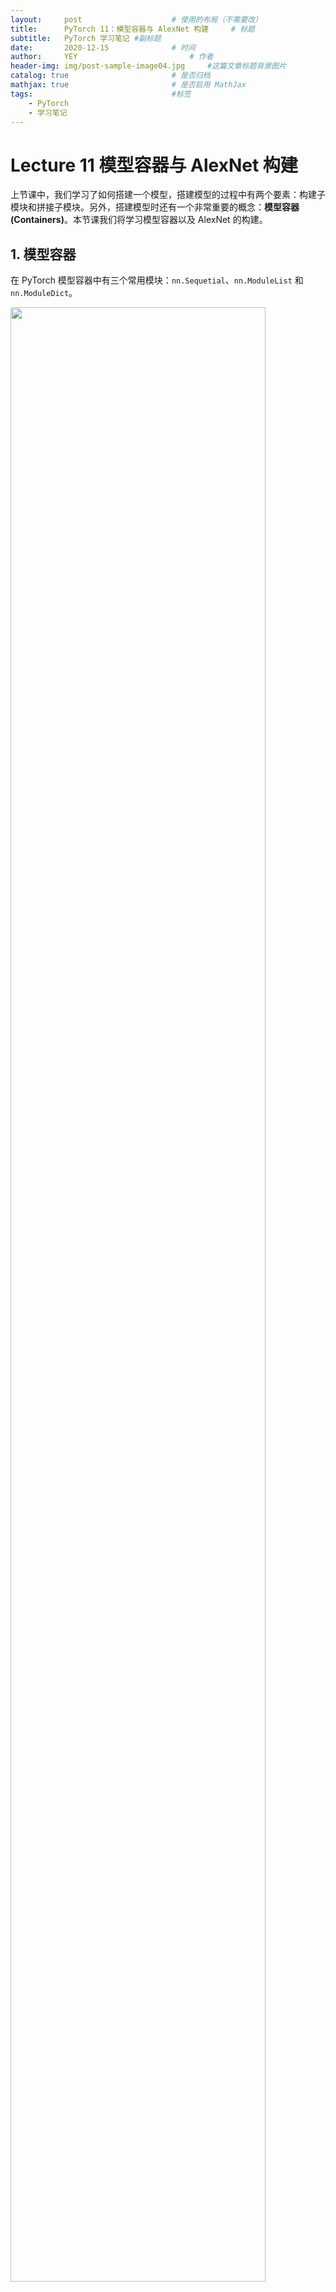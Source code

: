 ```yaml
---
layout:     post   				    # 使用的布局（不需要改）
title:      PyTorch 11：模型容器与 AlexNet 构建 	# 标题 
subtitle:   PyTorch 学习笔记 #副标题
date:       2020-12-15				# 时间
author:     YEY 						# 作者
header-img: img/post-sample-image04.jpg 	#这篇文章标题背景图片
catalog: true 						# 是否归档
mathjax: true                       # 是否启用 MathJax
tags:								#标签
    - PyTorch
    - 学习笔记
---
```


# Lecture 11 模型容器与 AlexNet 构建

上节课中，我们学习了如何搭建一个模型，搭建模型的过程中有两个要素：构建子模块和拼接子模块。另外，搭建模型时还有一个非常重要的概念：**模型容器 (Containers)**。本节课我们将学习模型容器以及 AlexNet 的构建。

## 1. 模型容器

在 PyTorch 模型容器中有三个常用模块：`nn.Sequetial`、`nn.ModuleList` 和 `nn.ModuleDict`。

<img src="http://andy-blog.oss-cn-beijing.aliyuncs.com/blog/2020-12-16-WX20201216-100747%402x.png" width="90%">

#### `nn.Sequential`

`nn.Sequential` 是 `nn.Module` 的容器，用于 **按顺序** 包装一组网络层。

<img src="http://andy-blog.oss-cn-beijing.aliyuncs.com/blog/2020-12-14-WX20201214-145913%402x.png" width="90%">

`nn.Sequential` 将一组网络层按顺序包装为一个整体，可以视为模型的一个子模块。在传统的机器学习中有一个步骤被称为特征工程：我们需要人为地设计特征，并将特征输入到分类器当中进行分类。在深度学习时代，特征工程这一概念已经被弱化，尤其是在卷积神经网络中，我们不需要人为设计图像特征，相反，我们可以让卷积神经网络去自动学习特征，并在最后加上几个全连接层用于输出分类结果。在早期的神经网络当中，用于分类的分类器是由全连接构成的，所以在深度学习时代，通常也习惯以全连接层为界限，将网络模型划分为特征提取模块和分类模块。对一个大的模型进行划分可以方便按照模块进行管理：例如在上面的 LeNet 模型中，我们可以将多个卷积层和池化层包装为一个特征提取器，并且将后面的几个全连接层包装为一个分类器，最后再将这两个模块包装为一个完整的 LeNet 神经网络。在 PyTorch 中，我们可以使用 `nn.Sequential` 完成这些包装过程。

**代码示例**：

```python
class LeNetSequential(nn.Module):
    def __init__(self, classes):
        super(LeNetSequential, self).__init__()

        self.features = nn.Sequential(
            nn.Conv2d(3, 6, 5),
            nn.ReLU(),
            nn.MaxPool2d(kernel_size=2, stride=2),
            nn.Conv2d(6, 16, 5),
            nn.ReLU(),
            nn.MaxPool2d(kernel_size=2, stride=2),)

        self.classifier = nn.Sequential(
            nn.Linear(16*5*5, 120),
            nn.ReLU(),
            nn.Linear(120, 84),
            nn.ReLU(),
            nn.Linear(84, classes),)

    def forward(self, x):
        x = self.features(x)
        x = x.view(x.size()[0], -1)
        x = self.classifier(x)
        return x


class LeNetSequentialOrderDict(nn.Module):
    def __init__(self, classes):
        super(LeNetSequentialOrderDict, self).__init__()

        self.features = nn.Sequential(OrderedDict({
            'conv1': nn.Conv2d(3, 6, 5),
            'relu1': nn.ReLU(inplace=True),
            'pool1': nn.MaxPool2d(kernel_size=2, stride=2),

            'conv2': nn.Conv2d(6, 16, 5),
            'relu2': nn.ReLU(inplace=True),
            'pool2': nn.MaxPool2d(kernel_size=2, stride=2),
        }))

        self.classifier = nn.Sequential(OrderedDict({
            'fc1': nn.Linear(16*5*5, 120),
            'relu3': nn.ReLU(),

            'fc2': nn.Linear(120, 84),
            'relu4': nn.ReLU(inplace=True),

            'fc3': nn.Linear(84, classes),
        }))

    def forward(self, x):
        x = self.features(x)
        x = x.view(x.size()[0], -1)
        x = self.classifier(x)
        return x


net = LeNetSequential(classes=2)
net = LeNetSequentialOrderDict(classes=2)
fake_img = torch.randn((4, 3, 32, 32), dtype=torch.float32)
output = net(fake_img)
print(net)
print(output)
```

**`nn.Sequential` 的两个特性**：

* **顺序性**：各网络层之间严格按照顺序构建。
* **自带 `forward()`**：自带的 `forward` 里，通过 `for` 循环依次执行前向传播运算。

#### `nn.ModuleList`

`nn.ModuleList` 是 `nn.Module` 的容器，用于包装一组网络层，以 **迭代** 方式调用网络层。

**主要方法**：

* `append()`：在 `ModuleList` 后面 **添加** 网络层。
* `extend()`：**拼接** 两个 `ModuleList`。
* `insert()`：指定在 `ModuleList` 中位置 **插入** 网络层。

**代码示例**：

```python
class ModuleList(nn.Module):
    def __init__(self):
        super(ModuleList, self).__init__()
        # 构建 20 个全连接层
        self.linears = nn.ModuleList([nn.Linear(10, 10) for i in range(20)])

    def forward(self, x):
        for i, linear in enumerate(self.linears):
            x = linear(x)
        return x


net = ModuleList()
print(net)
fake_data = torch.ones((10, 10))
output = net(fake_data)
print(output)
```

#### `nn.ModuleDict`

`nn.ModuleDict` 是 `nn.Module` 的容器，用于包装一组网络层，以 **索引** 方式调用网络层。

**主要方法**：

* `clear()`：清空 `ModuleDict`。
* `items()`：返回可迭代的键值对 (key - value pairs)。
* `keys()`：返回字典的键 (key)。
* `values()`：返回字典的值 (value)。
* `pop()`：返回一对键值，并从字典中删除。

**代码示例**：

```python
class ModuleDict(nn.Module):
    def __init__(self):
        super(ModuleDict, self).__init__()
        self.choices = nn.ModuleDict({
            'conv': nn.Conv2d(10, 10, 3),
            'pool': nn.MaxPool2d(3)
        })

        self.activations = nn.ModuleDict({
            'relu': nn.ReLU(),
            'prelu': nn.PReLU()
        })

    def forward(self, x, choice, act):
        x = self.choices[choice](x)
        x = self.activations[act](x)
        return x


net = ModuleDict()
fake_img = torch.randn((4, 10, 32, 32))
output = net(fake_img, 'conv', 'relu')
print(output)
```

#### 容器总结

* `nn.Sequential`：**顺序性**，各网络层之间严格按顺序执行，常用于 block 构建。
* `nn.ModuleList`：**迭代性**，常用于大量重复网络层构建，通过 `for` 循环实现重复构建。
* `nn.ModuleDict`：**索引性**，常用于可选择的网络层。

## 2. AlexNet 构建

**AlexNet**：2012 年以高出第二名 10 多个百分点的准确率获得 ImageNet 分类任务冠军，开创了卷积神经网络的新时代。

**AlexNet 特点如下**：

1. **采用 ReLU**：替换饱和激活函数 (例如：Sigmoid)，减轻梯度消失。
2. **采用 LRN (Local Response Normalization)**：对数据归一化，减轻梯度消失。
3. **Dropout**：提高全连接层的鲁棒性，增加网络的泛化能力。
4. **Data Augmentation**：TenCrop，色彩修改。

**参考文献**：*[ImageNet Classification with Deep Convolutional Neural Networks](http://www.cs.toronto.edu/~hinton/absps/imagenet.pdf)*

<img src="http://andy-blog.oss-cn-beijing.aliyuncs.com/blog/2020-12-14-WX20201214-163131%402x.png" width="90%">

AlexNet 采用了卷积、池化、卷积、池化的堆叠方式来提取数据特征，后面再接上三个全连接层进行分类。这里，我们可以应用 `nn.Sequential` 中的概念，将前面的卷积池化部分包装成一个 features 模块，将后面的全连接部分包装成一个 classifier 模块，从而将一个复杂网络分解成一个特征提取模块和一个分类模块。

PyTorch 在 `torchvision.models` 中内置了 AlexNet 的实现：

```python
class AlexNet(nn.Module):

    def __init__(self, num_classes=1000):
        super(AlexNet, self).__init__()
        self.features = nn.Sequential(
            nn.Conv2d(3, 64, kernel_size=11, stride=4, padding=2),
            nn.ReLU(inplace=True),
            nn.MaxPool2d(kernel_size=3, stride=2),
            nn.Conv2d(64, 192, kernel_size=5, padding=2),
            nn.ReLU(inplace=True),
            nn.MaxPool2d(kernel_size=3, stride=2),
            nn.Conv2d(192, 384, kernel_size=3, padding=1),
            nn.ReLU(inplace=True),
            nn.Conv2d(384, 256, kernel_size=3, padding=1),
            nn.ReLU(inplace=True),
            nn.Conv2d(256, 256, kernel_size=3, padding=1),
            nn.ReLU(inplace=True),
            nn.MaxPool2d(kernel_size=3, stride=2),
        )
        self.avgpool = nn.AdaptiveAvgPool2d((6, 6))
        self.classifier = nn.Sequential(
            nn.Dropout(),
            nn.Linear(256 * 6 * 6, 4096),
            nn.ReLU(inplace=True),
            nn.Dropout(),
            nn.Linear(4096, 4096),
            nn.ReLU(inplace=True),
            nn.Linear(4096, num_classes),
        )

    def forward(self, x):
        x = self.features(x)
        x = self.avgpool(x)
        x = torch.flatten(x, 1)
        x = self.classifier(x)
        return x
```

**代码示例**：

```python
alexnet = torchvision.models.AlexNet()
```

## 3. 总结

本节课中，我们学习了 3 种不同的模型容器：`Sequential`、`ModuleList`、`ModuleDict`，以及 AlexNet 的搭建。下节课中，我们将学习 `nn` 中网络层的具体使用。

下节内容：nn 网络层：卷积层
